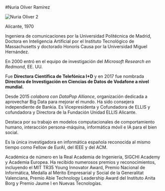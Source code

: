 

#Nuria Oliver Ramírez


![Nuria Oliver 2](https://user-images.githubusercontent.com/114906778/195020700-96686ddd-e135-46b0-bf07-f554fe47e93f.jpeg)

Alicante, 1970

Ingeniera de comunicaciones por la Universidad Politécnica de Madrid, Doctora en Inteligencia Artificial por el Instituto Tecnológico de Massachusetts y doctorado Honoris Causa por la Universidad Miguel Hernández.

En 2000 entró en el equipo de investigación del *Microsoft Research en Redmond*, EE. UU.

Fue **Directora Científica de Telefónica I+D** y en 2017 fue nombrada **Directora de Investigación en Ciencias de Datos de Vodafone a nivel mundial.**

Desde 2015 *colabora con DataPop Alliance*, organización dedicada a aprovechar Big Data para mejorar el mundo. Ha sido consejera independiente de Bankia. Es Vicepresidenta y Cofundadora de ELLIS y cofundadora y Directora de la Fundación Unidad ELLIS Alicante.

Destaca por su trabajo en modelos computacionales de comportamiento humano, interacción persona-máquina, informática móvil e IA para el bien social.

Es la única investigadora en informática española reconocida al mismo tiempo como Fellow de EurAI, del IEEE y del ACM.

Académica de número en la Real Academia de Ingeniería, SIGCHI Academy y Academia Europea. Ha recibido numerosos premios y reconocimientos, incluyendo el MIT TR35 Young Innovator Award, Premio Nacional de Informática, Medalla al Mérito Empresarial y Social de la Generalitat Valenciana, Premio Abie Technology Leadership Award del Instituto Anita Borg y Premio Jaume I en Nuevas Tecnologías.
